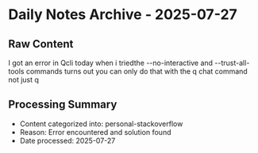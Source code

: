 # Daily Notes Archive - 2025-07-27

## Raw Content
I got an error in Qcli today when i triedthe --no-interactive and --trust-all-tools commands
turns out you can only do that with the q chat command not just q

## Processing Summary
- Content categorized into: personal-stackoverflow
- Reason: Error encountered and solution found
- Date processed: 2025-07-27
